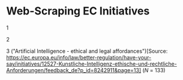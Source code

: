 # Web-Scraping EC Initiatives
1

2

3 ("Artificial Intelligence - ethical and legal affordances")[Source: https://ec.europa.eu/info/law/better-regulation/have-your-say/initiatives/12527-Kunstliche-Intelligenz-ethische-und-rechtliche-Anforderungen/feedback_de?p_id=8242911&page=13] (*N* = 133)

